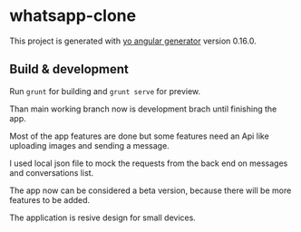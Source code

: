 # whatsapp-clone

This project is generated with [yo angular generator](https://github.com/yeoman/generator-angular)
version 0.16.0.

## Build & development

Run `grunt` for building and `grunt serve` for preview.

Than main working branch now is development brach until finishing the app.

Most of the app features are done but some features need an Api like uploading images and sending a message.

I used local json file to mock the requests from the back end on messages and conversations list.

The app now can be considered a beta version, because there will be more features to be added.

The application is resive design for small devices.
